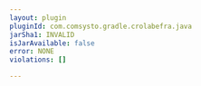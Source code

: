 ```yaml
---
layout: plugin
pluginId: com.comsysto.gradle.crolabefra.java
jarSha1: INVALID
isJarAvailable: false
error: NONE
violations: []

---
```

